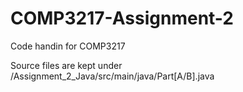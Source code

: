 # COMP3217-Assignment-2

Code handin for COMP3217

Source files are kept under /Assignment_2_Java/src/main/java/Part[A/B].java

